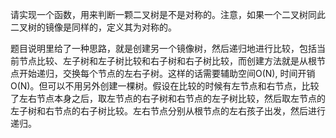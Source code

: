 请实现一个函数，用来判断一颗二叉树是不是对称的。注意，如果一个二叉树同此二叉树的镜像是同样的，定义其为对称的。

题目说明里给了一种思路，就是创建另一个镜像树，然后递归地进行比较，包括当前节点比较、左子树和左子树比较和右子树和右子树比较，而创建方法就是从根节点开始递归，交换每个节点的左右子树。这样的话需要辅助空间O(N), 时间开销O(N)。但可以不用另外创建一棵树。假设在比较的时候有左节点和右节点，比较了左右节点本身之后，取左节点的右子树和右节点的左子树比较，然后取左节点的左子树和右节点的右子树比较。左右节点分别从根节点的左右孩子出发，然后进行递归。